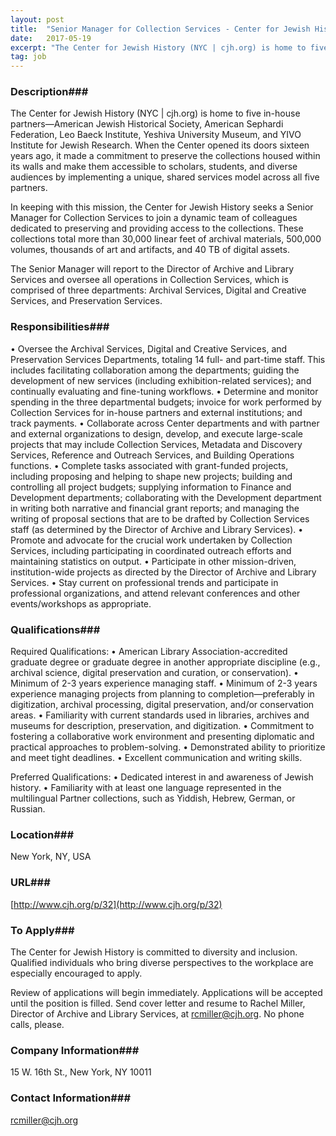 ```yaml
---
layout: post
title:  "Senior Manager for Collection Services - Center for Jewish History"
date:   2017-05-19
excerpt: "The Center for Jewish History (NYC | cjh.org) is home to five in-house partners—American Jewish Historical Society, American Sephardi Federation, Leo Baeck Institute, Yeshiva University Museum, and YIVO Institute for Jewish Research. When the Center opened its doors sixteen years ago, it made a commitment to preserve the collections housed..."
tag: job
---
```


### Description###

The Center for Jewish History (NYC | cjh.org) is home to five in-house partners—American Jewish Historical Society, American Sephardi Federation, Leo Baeck Institute, Yeshiva University Museum, and YIVO Institute for Jewish Research.  When the Center opened its doors sixteen years ago, it made a commitment to preserve the collections housed within its walls and make them accessible to scholars, students, and diverse audiences by implementing a unique, shared services model across all five partners.

In keeping with this mission, the Center for Jewish History seeks a Senior Manager for Collection Services to join a dynamic team of colleagues dedicated to preserving and providing access to the collections. These collections total more than 30,000 linear feet of archival materials, 500,000 volumes, thousands of art and artifacts, and 40 TB of digital assets. 
  
The Senior Manager will report to the Director of Archive and Library Services and oversee all operations in Collection Services, which is comprised of three departments: Archival Services, Digital and Creative Services, and Preservation Services. 



### Responsibilities###


•	Oversee the Archival Services, Digital and Creative Services, and Preservation Services Departments, totaling 14 full- and part-time staff. This includes facilitating collaboration among the departments; guiding the development of new services (including exhibition-related services); and continually evaluating and fine-tuning workflows. 
•	Determine and monitor spending in the three departmental budgets; invoice for work performed by Collection Services for in-house partners and external institutions; and track payments.
•	Collaborate across Center departments and with partner and external organizations to design, develop, and execute large-scale projects that may include Collection Services, Metadata and Discovery Services, Reference and Outreach Services, and Building Operations functions.
•	Complete tasks associated with grant-funded projects, including proposing and helping to shape new projects; building and controlling all project budgets; supplying information to Finance and Development departments; collaborating with the Development department in writing both narrative and financial grant reports; and managing the writing of proposal sections that are to be drafted by Collection Services staff (as determined by the Director of Archive and Library Services).
•	Promote and advocate for the crucial work undertaken by Collection Services, including participating in coordinated outreach efforts and maintaining statistics on output.
•	Participate in other mission-driven, institution-wide projects as directed by the Director of Archive and Library Services.
•	Stay current on professional trends and participate in professional organizations, and attend relevant conferences and other events/workshops as appropriate.



### Qualifications###

Required Qualifications:
•	American Library Association-accredited graduate degree or graduate degree in another appropriate discipline (e.g., archival science, digital preservation and curation, or conservation).
•	Minimum of 2-3 years experience managing staff.
•	Minimum of 2-3 years experience managing projects from planning to completion—preferably in digitization, archival processing, digital preservation, and/or conservation areas.
•	Familiarity with current standards used in libraries, archives and museums for description, preservation, and digitization.
•	Commitment to fostering a collaborative work environment and presenting diplomatic and practical approaches to problem-solving.
•	Demonstrated ability to prioritize and meet tight deadlines.
•	Excellent communication and writing skills.

Preferred Qualifications:
•	Dedicated interest in and awareness of Jewish history.
•	Familiarity with at least one language represented in the multilingual Partner collections, such as Yiddish, Hebrew, German, or Russian. 





### Location###

New York, NY, USA


### URL###

[http://www.cjh.org/p/32](http://www.cjh.org/p/32)

### To Apply###

The Center for Jewish History is committed to diversity and inclusion. Qualified individuals who bring diverse perspectives to the workplace are especially encouraged to apply.

Review of applications will begin immediately. Applications will be accepted until the position is filled. Send cover letter and resume to Rachel Miller, Director of Archive and Library Services, at rcmiller@cjh.org. No phone calls, please.



### Company Information###

15 W. 16th St., New York, NY 10011


### Contact Information###

rcmiller@cjh.org

